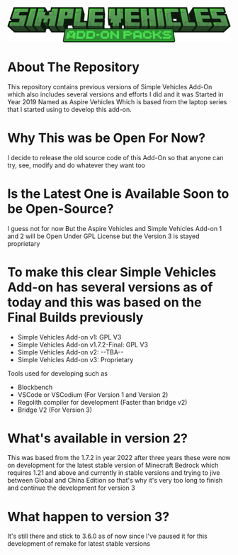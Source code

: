 <img style="display: flex; justify-content: center;" src="../model.png">

# About The Repository
This repository contains previous versions of Simple Vehicles Add-On which also includes several versions and efforts I did and it was Started in Year 2019 Named as Aspire Vehicles Which is based from the laptop series that I started using to develop this add-on.

# Why This was be Open For Now?
I decide to release the old source code of this Add-On so that anyone can try, see, modify and do whatever they want too 

# Is the Latest One is Available Soon to be Open-Source?
I guess not for now But the Aspire Vehicles and Simple Vehicles Add-on 1 and 2 will be Open Under GPL License but the Version 3 is stayed proprietary 

# To make this clear Simple Vehicles Add-on has several versions as of today and this was based on the Final Builds previously
 - Simple Vehicles Add-on v1: GPL V3
 - Simple Vehicles Add-on v1.7.2-Final: GPL V3
 - Simple Vehicles Add-on v2: --TBA--
 - Simple Vehicles Add-on v3: Proprietary

Tools used for developing such as 
- Blockbench
- VSCode or VSCodium (For Version 1 and Version 2)
- Regolith compiler for development (Faster than bridge v2)
- Bridge V2 (For Version 3)


# What's available in version 2?
This was based from the 1.7.2 in year 2022 after three years these were now on development for the latest stable version of Minecraft Bedrock which requires 1.21 and above and currently in stable versions and trying to jive between Global and China Edition so that's why it's very too long to finish and continue the development for version 3

# What happen to version 3?
It's still there and stick to 3.6.0 as of now since I've paused it for this development of remake for latest stable versions 